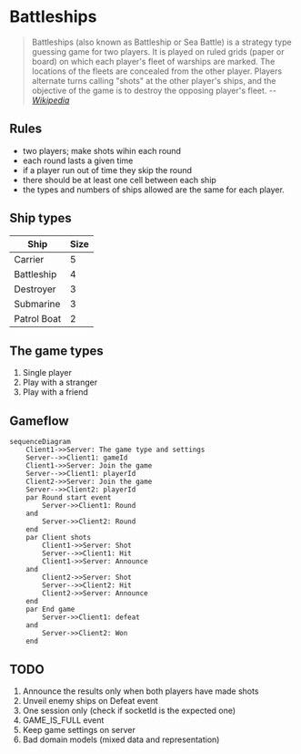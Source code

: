 # Battleships

> Battleships (also known as Battleship or Sea Battle) is a strategy type guessing game for two players. It is played on ruled grids (paper or board) on which each player's fleet of warships are marked. The locations of the fleets are concealed from the other player. Players alternate turns calling "shots" at the other player's ships, and the objective of the game is to destroy the opposing player's fleet.
> --  <cite>[Wikipedia](https://en.wikipedia.org/wiki/Battleship_(game))</cite>

## Rules

* two players; make shots wihin each round
* each round lasts a given time
* if a player run out of time they skip the round
* there should be at least one cell between each ship
* the types and numbers of ships allowed are the same for each player.

[//]: # (is there "first" and "last"? if both lost their fleet last round, who wins? Draw?)

## Ship types

| Ship | Size |
| -------- | ------- |
| Carrier | 5 |
| Battleship | 4 |
| Destroyer | 3 |
| Submarine | 3 |
| Patrol Boat | 2 |

[//]: # (do we need mine? the lucky may unveil 8 cells at once)
[//]: # (why Destroyer and Submarine simultaneously?)

## The game types

1. Single player
2. Play with a stranger
3. Play with a friend

## Gameflow

```mermaid
sequenceDiagram
    Client1->>Server: The game type and settings
    Server-->>Client1: gameId
    Client1->>Server: Join the game
    Server-->>Client1: playerId
    Client2->>Server: Join the game
    Server-->>Client2: playerId
    par Round start event
        Server->>Client1: Round
    and
        Server->>Client2: Round
    end
    par Client shots
        Client1->>Server: Shot
        Server-->>Client1: Hit
        Client1->>Server: Announce
    and
        Client2->>Server: Shot
        Server-->>Client2: Hit
        Client2->>Server: Announce
    end
    par End game
        Server->>Client1: defeat
    and
        Server->>Client2: Won
    end
```

## TODO
1. Announce the results only when both players have made shots
2. Unveil enemy ships on Defeat event
3. One session only (check if socketId is the expected one)
4. GAME_IS_FULL event
5. Keep game settings on server
6. Bad domain models (mixed data and representation)
